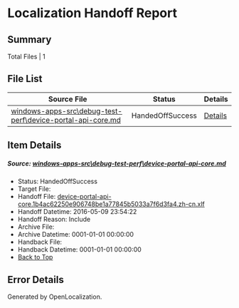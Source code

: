 # <a name='report-top'></a> Localization Handoff Report

## Summary
 Total Files | 1

## File List
 Source File | Status | Details 
 ----------- | ------ | ------- 
 [windows-apps-src\debug-test-perf\device-portal-api-core.md](https://github.com/Microsoft/windows-apps/blob/984877ae27c189ecea299bc2ba3e4ac8879220d3/windows-apps-src/debug-test-perf/device-portal-api-core.md) | HandedOffSuccess | [Details](#f79501f7852ba276d472efcaa25803a1b8af93ec1910)

## Item Details
##### <a name='f79501f7852ba276d472efcaa25803a1b8af93ec1910'></a> Source: [windows-apps-src\debug-test-perf\device-portal-api-core.md](https://github.com/Microsoft/windows-apps/blob/984877ae27c189ecea299bc2ba3e4ac8879220d3/windows-apps-src/debug-test-perf/device-portal-api-core.md)
* Status: HandedOffSuccess
* Target File: 
* Handoff File: [device-portal-api-core.1b4ac62250e906748be1a77845b5033a7f6d3fa4.zh-cn.xlf](https://github.com/Microsoft/WDG.handoff/blob/c6fe2eb3c64f208a9410354cbfcb7b4933250a12/ol-handoff/Microsoft/windows-apps.zh-cn/master/device-portal-api-core.1b4ac62250e906748be1a77845b5033a7f6d3fa4.zh-cn.xlf)
* Handoff Datetime: 2016-05-09 23:54:22
* Handoff Reason: Include
* Archive File: 
* Archive Datetime: 0001-01-01 00:00:00
* Handback File: 
* Handback Datetime: 0001-01-01 00:00:00
* [Back to Top](#report-top)


## Error Details

Generated by OpenLocalization.
